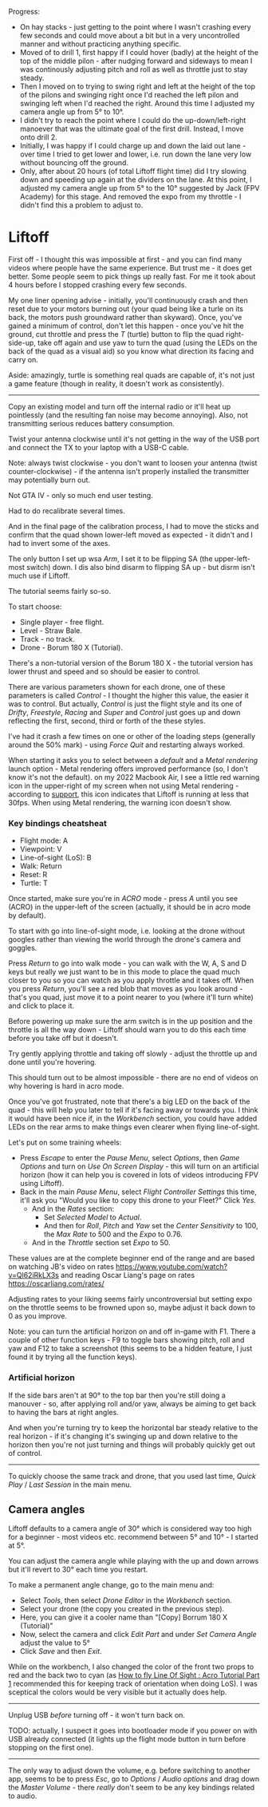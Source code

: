 Progress:

* On hay stacks - just getting to the point where I wasn't crashing every few seconds and could move about a bit but in a very uncontrolled manner and without practicing anything specific.
* Moved of to drill 1, first happy if I could hover (badly) at the height of the top of the middle pilon - after nudging forward and sideways to mean I was continously adjusting pitch and roll as well as throttle just to stay steady.
* Then I moved on to trying to swing right and left at the height of the top of the pilons and swinging right once I'd reached the left pilon and swinging left when I'd reached the right. Around this time I adjusted my camera angle up from 5&deg; to 10&deg;.
* I didn't try to reach the point where I could do the up-down/left-right manoever that was the ultimate goal of the first drill. Instead, I move onto drill 2.
* Initially, I was happy if I could charge up and down the laid out lane - over time I tried to get lower and lower, i.e. run down the lane very low without bouncing off the ground.
* Only, after about 20 hours (of total Liftoff flight time) did I try slowing down and speeding up again at the dividers on the lane. At this point, I adjusted my camera angle up from 5&deg; to the 10&deg; suggested by Jack (FPV Academy) for this stage. And removed the expo from my throttle - I didn't find this a problem to adjust to.

Liftoff
=======

First off - I thought this was impossible at first - and you can find many videos where people have the same experience. But trust me - it does get better. Some people seem to pick things up really fast. For me it took about 4 hours before I stopped crashing every few seconds.

My one liner opening advise - initially, you'll continuously crash and then reset due to your motors burning out (your quad being like a turle on its back, the motors push groundward rather than skyward). Once, you've gained a minimum of control, don't let this happen - once you've hit the ground, cut throttle and press the _T_ (turtle) button to flip the quad right-side-up, take off again and use yaw to turn the quad (using the LEDs on the back of the quad as a visual aid) so you know what direction its facing and carry on.

Aside: amazingly, turtle is something real quads are capable of, it's not just a game feature (though in reality, it doesn't work as consistently).

---

Copy an existing model and turn off the internal radio or it'll heat up pointlessly (and the resulting fan noise may become annoying). Also, not transmitting serious reduces battery consumption.

Twist your antenna clockwise until it's not getting in the way of the USB port and connect the TX to your laptop with a USB-C cable.

Note: always twist clockwise - you don't want to loosen your antenna (twist counter-clockwise) - if the antenna isn't properly installed the transmitter may potentially burn out.

Not GTA IV - only so much end user testing.

Had to do recalibrate several times.

And in the final page of the  calibration process, I had to move the sticks and confirm that the quad shown lower-left moved as expected - it didn't and I had to invert some of the axes.

The only button I set up wsa _Arm_, I set it to be flipping SA (the upper-left-most switch) down. I dis also bind disarm to flipping SA up - but disrm isn't much use if Liftoff.

The tutorial seems fairly so-so.

To start choose:

* Single player - free flight.
* Level - Straw Bale.
* Track - no track.
* Drone - Borum 180 X (Tutorial).

There's a non-tutorial version of the Borum 180 X - the tutorial version has lower thrust and speed and so should be easier to control.

There are various parameters shown for each drone, one of these parameters is called _Control_ - I thought the higher this value, the easier it was to control. But actually, _Control_ is just the flight style and its one of _Drifty_, _Freestyle_, _Racing_ and _Super_ and _Control_ just goes up and down reflecting the first, second, third or forth of the these styles.

I've had it crash a few times on one or other of the loading steps (generally around the 50% mark)  - using _Force Quit_ and restarting always worked.

When starting it asks you to select between a _default_ and a _Metal rendering_ launch option - Metal rendering offers improved performance (so, I don't know it's not the default). on my 2022 Macbook Air, I see a little red warning icon in the upper-right of my screen when not using Metal rendering - according to [support](https://www.liftoff-game.com/support?topic=3&category=15&post=28), this icon indicates that Liftoff is running at less that 30fps. When using Metal rendering, the warning icon doesn't show.

### Key bindings cheatsheat

* Flight mode: A
* Viewpoint: V
* Line-of-sight (LoS): B
* Walk: Return
* Reset: R
* Turtle: T

Once started, make sure you're in _ACRO_ mode - press _A_ until you see (ACRO) in the upper-left of the screen (actually, it should be in acro mode by default).

To start with go into line-of-sight mode, i.e. looking at the drone without googles rather than viewing the world through the drone's camera and goggles.

Press _Return_ to go into walk mode - you can walk with the W, A, S and D keys but really we just want to be in this mode to place the quad much closer to you so you can watch as you apply throttle and it takes off. When you press _Return_, you'll see a red blob that moves as you look around - that's you quad, just move it to a point nearer to you (where it'll turn white) and click to place it.

Before powering up make sure the arm switch is in the up position and the throttle is all the way down - Liftoff should warn you to do this each time before you take off but it doesn't.

Try gently applying throttle and taking off slowly - adjust the throttle up and done until you're hovering.

This should turn out to be almost impossible - there are no end of videos on why hovering is hard in acro mode.

Once you've got frustrated, note that there's a big LED on the back of the quad - this will help you later to tell if it's facing away or towards you. I think it would have been nice if, in the _Workbench_ section, you could have added LEDs on the rear arms to make things even clearer when flying line-of-sight.

Let's put on some training wheels:

* Press _Escape_ to enter the _Pause Menu_, select _Options_, then _Game Options_ and turn on _Use On Screen Display_ - this will turn on an artificial horizon (how it can help you is covered in lots of videos introducing FPV using Liftoff).
* Back in the main _Pause Menu_, select _Flight Controller Settings_ this time, it'll ask you "Would you like to copy this drone to your Fleet?" Click _Yes_.
  * And in the _Rates_ section:
    * Set _Selected Model_ to _Actual_.
    * And then for _Roll_, _Pitch_ and _Yaw_ set the _Center Sensitivity_ to 100, the _Max Rate_ to 500 and the _Expo_ to 0.76.
  * And in the _Throttle_ section set _Expo_ to 50.

These values are at the complete beginner end of the range and are based on watching JB's video on rates <https://www.youtube.com/watch?v=Ql62iRkLX3s> and reading Oscar Liang's page on rates <https://oscarliang.com/rates/>

Adjusting rates to your liking seems fairly uncontroversial but setting expo on the throttle seems to be frowned upon so, maybe adjust it back down to 0 as you improve.

Note: you can turn the artificial horizon on and off in-game with F1. There a couple of other function keys - F9 to toggle bars showing pitch, roll and yaw and F12 to take a screenshot (this seems to be a hidden feature, I just found it by trying all the function keys).

### Artificial horizon

If the side bars aren't at 90&deg; to the top bar then you're still doing a manouver - so, after applying roll and/or yaw, always be aiming to get back to having the bars at right angles.

And when you're turning try to keep the horizontal bar steady relative to the real horizon - if it's changing it's swinging up and down relative to the horizon then you're not just turning and things will probably quickly get out of control.

---

To quickly choose the same track and drone, that you used last time, _Quick Play_ / _Last Session_ in the main menu.

Camera angles
-------------

Liftoff defaults to a camera angle of 30&deg; which is considered way too high for a beginner - most videos etc. recommend between 5&deg; and 10&deg; - I started at 5&deg;.

You can adjust the camera angle while playing with the up and down arrows but it'll revert to 30&deg; each time you restart.

To make a permanent angle change, go to the main menu and:

* Select _Tools_, then select _Drone Editor_ in the _Workbench_ section. 
* Select your drone (the copy you created in the previous step).
* Here, you can give it a cooler name than "[Copy] Borrum 180 X (Tutorial)"
* Now, select the camera and click _Edit Part_ and under _Set Camera Angle_ adjust the value to 5&deg;
* Click _Save_ and then _Exit_.

While on the workbench, I also changed the color of the front two props to red and the back two to cyan (as [How to fly Line Of Sight : Acro Tutorial Part 1](https://www.youtube.com/watch?v=RSaPPGa626c) recommended this for keeping track of orientation when doing LoS). I was sceptical the colors would be very visible but it actually does help.

---

Unplug USB _before_ turning off - it won't turn back on.

TODO: actually, I suspect it goes into bootloader mode if you power on with USB already connected (it lights up the flight mode button in turn before stopping on the first one).

---

The only way to adjust down the volume, e.g. before switching to another app, seems to be to press _Esc_, go to _Options_ / _Audio options_ and drag down the _Master Volume_ - there _really_ don't seem to be any key bindings related to audio.
